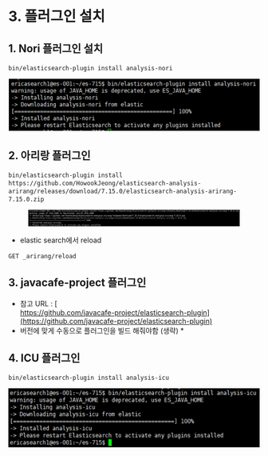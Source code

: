 # 3. 플러그인 설치

## 1. Nori 플러그인 설치

```
bin/elasticsearch-plugin install analysis-nori
```

![](<../.gitbook/assets/image (2).png>)

## 2. 아리랑 플러그인

```
bin/elasticsearch-plugin install https://github.com/HowookJeong/elasticsearch-analysis-arirang/releases/download/7.15.0/elasticsearch-analysis-arirang-7.15.0.zip
```

<figure><img src="../.gitbook/assets/image (8).png" alt=""><figcaption></figcaption></figure>

* elastic search에서 reload

```
GET _arirang/reload
```

## 3. javacafe-project 플러그인&#x20;

* 참고 URL : [\
  https://github.com/javacafe-project/elasticsearch-plugin](https://github.com/javacafe-project/elasticsearch-plugin)
* 버전에 맞게 수동으로 플러그인을 빌드 해줘야함 (생략)
  *

## 4. ICU 플러그인

```
bin/elasticsearch-plugin install analysis-icu
```

![](<../.gitbook/assets/image (7).png>)
